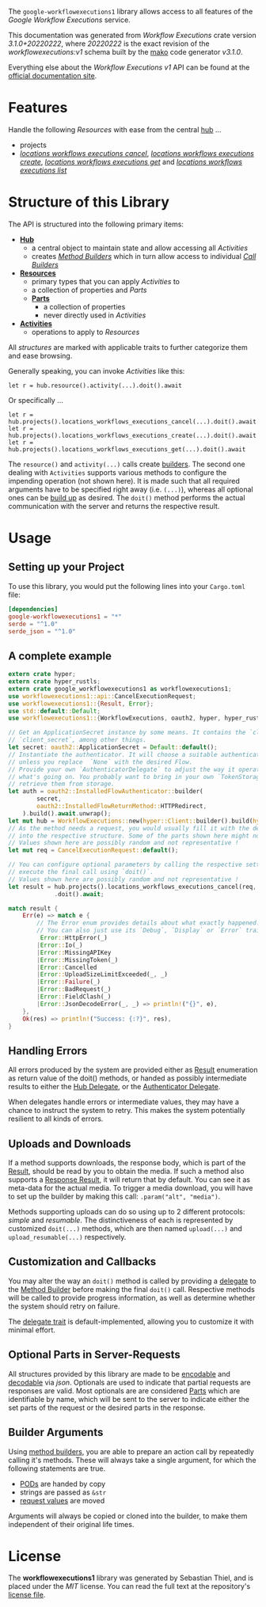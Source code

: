<!---
DO NOT EDIT !
This file was generated automatically from 'src/mako/api/README.md.mako'
DO NOT EDIT !
-->
The `google-workflowexecutions1` library allows access to all features of the *Google Workflow Executions* service.

This documentation was generated from *Workflow Executions* crate version *3.1.0+20220222*, where *20220222* is the exact revision of the *workflowexecutions:v1* schema built by the [mako](http://www.makotemplates.org/) code generator *v3.1.0*.

Everything else about the *Workflow Executions* *v1* API can be found at the
[official documentation site](https://cloud.google.com/workflows).
# Features

Handle the following *Resources* with ease from the central [hub](https://docs.rs/google-workflowexecutions1/3.1.0+20220222/google_workflowexecutions1/WorkflowExecutions) ... 

* projects
 * [*locations workflows executions cancel*](https://docs.rs/google-workflowexecutions1/3.1.0+20220222/google_workflowexecutions1/api::ProjectLocationWorkflowExecutionCancelCall), [*locations workflows executions create*](https://docs.rs/google-workflowexecutions1/3.1.0+20220222/google_workflowexecutions1/api::ProjectLocationWorkflowExecutionCreateCall), [*locations workflows executions get*](https://docs.rs/google-workflowexecutions1/3.1.0+20220222/google_workflowexecutions1/api::ProjectLocationWorkflowExecutionGetCall) and [*locations workflows executions list*](https://docs.rs/google-workflowexecutions1/3.1.0+20220222/google_workflowexecutions1/api::ProjectLocationWorkflowExecutionListCall)




# Structure of this Library

The API is structured into the following primary items:

* **[Hub](https://docs.rs/google-workflowexecutions1/3.1.0+20220222/google_workflowexecutions1/WorkflowExecutions)**
    * a central object to maintain state and allow accessing all *Activities*
    * creates [*Method Builders*](https://docs.rs/google-workflowexecutions1/3.1.0+20220222/google_workflowexecutions1/client::MethodsBuilder) which in turn
      allow access to individual [*Call Builders*](https://docs.rs/google-workflowexecutions1/3.1.0+20220222/google_workflowexecutions1/client::CallBuilder)
* **[Resources](https://docs.rs/google-workflowexecutions1/3.1.0+20220222/google_workflowexecutions1/client::Resource)**
    * primary types that you can apply *Activities* to
    * a collection of properties and *Parts*
    * **[Parts](https://docs.rs/google-workflowexecutions1/3.1.0+20220222/google_workflowexecutions1/client::Part)**
        * a collection of properties
        * never directly used in *Activities*
* **[Activities](https://docs.rs/google-workflowexecutions1/3.1.0+20220222/google_workflowexecutions1/client::CallBuilder)**
    * operations to apply to *Resources*

All *structures* are marked with applicable traits to further categorize them and ease browsing.

Generally speaking, you can invoke *Activities* like this:

```Rust,ignore
let r = hub.resource().activity(...).doit().await
```

Or specifically ...

```ignore
let r = hub.projects().locations_workflows_executions_cancel(...).doit().await
let r = hub.projects().locations_workflows_executions_create(...).doit().await
let r = hub.projects().locations_workflows_executions_get(...).doit().await
```

The `resource()` and `activity(...)` calls create [builders][builder-pattern]. The second one dealing with `Activities` 
supports various methods to configure the impending operation (not shown here). It is made such that all required arguments have to be 
specified right away (i.e. `(...)`), whereas all optional ones can be [build up][builder-pattern] as desired.
The `doit()` method performs the actual communication with the server and returns the respective result.

# Usage

## Setting up your Project

To use this library, you would put the following lines into your `Cargo.toml` file:

```toml
[dependencies]
google-workflowexecutions1 = "*"
serde = "^1.0"
serde_json = "^1.0"
```

## A complete example

```Rust
extern crate hyper;
extern crate hyper_rustls;
extern crate google_workflowexecutions1 as workflowexecutions1;
use workflowexecutions1::api::CancelExecutionRequest;
use workflowexecutions1::{Result, Error};
use std::default::Default;
use workflowexecutions1::{WorkflowExecutions, oauth2, hyper, hyper_rustls};

// Get an ApplicationSecret instance by some means. It contains the `client_id` and 
// `client_secret`, among other things.
let secret: oauth2::ApplicationSecret = Default::default();
// Instantiate the authenticator. It will choose a suitable authentication flow for you, 
// unless you replace  `None` with the desired Flow.
// Provide your own `AuthenticatorDelegate` to adjust the way it operates and get feedback about 
// what's going on. You probably want to bring in your own `TokenStorage` to persist tokens and
// retrieve them from storage.
let auth = oauth2::InstalledFlowAuthenticator::builder(
        secret,
        oauth2::InstalledFlowReturnMethod::HTTPRedirect,
    ).build().await.unwrap();
let mut hub = WorkflowExecutions::new(hyper::Client::builder().build(hyper_rustls::HttpsConnector::with_native_roots().https_or_http().enable_http1().enable_http2().build()), auth);
// As the method needs a request, you would usually fill it with the desired information
// into the respective structure. Some of the parts shown here might not be applicable !
// Values shown here are possibly random and not representative !
let mut req = CancelExecutionRequest::default();

// You can configure optional parameters by calling the respective setters at will, and
// execute the final call using `doit()`.
// Values shown here are possibly random and not representative !
let result = hub.projects().locations_workflows_executions_cancel(req, "name")
             .doit().await;

match result {
    Err(e) => match e {
        // The Error enum provides details about what exactly happened.
        // You can also just use its `Debug`, `Display` or `Error` traits
         Error::HttpError(_)
        |Error::Io(_)
        |Error::MissingAPIKey
        |Error::MissingToken(_)
        |Error::Cancelled
        |Error::UploadSizeLimitExceeded(_, _)
        |Error::Failure(_)
        |Error::BadRequest(_)
        |Error::FieldClash(_)
        |Error::JsonDecodeError(_, _) => println!("{}", e),
    },
    Ok(res) => println!("Success: {:?}", res),
}

```
## Handling Errors

All errors produced by the system are provided either as [Result](https://docs.rs/google-workflowexecutions1/3.1.0+20220222/google_workflowexecutions1/client::Result) enumeration as return value of
the doit() methods, or handed as possibly intermediate results to either the 
[Hub Delegate](https://docs.rs/google-workflowexecutions1/3.1.0+20220222/google_workflowexecutions1/client::Delegate), or the [Authenticator Delegate](https://docs.rs/yup-oauth2/*/yup_oauth2/trait.AuthenticatorDelegate.html).

When delegates handle errors or intermediate values, they may have a chance to instruct the system to retry. This 
makes the system potentially resilient to all kinds of errors.

## Uploads and Downloads
If a method supports downloads, the response body, which is part of the [Result](https://docs.rs/google-workflowexecutions1/3.1.0+20220222/google_workflowexecutions1/client::Result), should be
read by you to obtain the media.
If such a method also supports a [Response Result](https://docs.rs/google-workflowexecutions1/3.1.0+20220222/google_workflowexecutions1/client::ResponseResult), it will return that by default.
You can see it as meta-data for the actual media. To trigger a media download, you will have to set up the builder by making
this call: `.param("alt", "media")`.

Methods supporting uploads can do so using up to 2 different protocols: 
*simple* and *resumable*. The distinctiveness of each is represented by customized 
`doit(...)` methods, which are then named `upload(...)` and `upload_resumable(...)` respectively.

## Customization and Callbacks

You may alter the way an `doit()` method is called by providing a [delegate](https://docs.rs/google-workflowexecutions1/3.1.0+20220222/google_workflowexecutions1/client::Delegate) to the 
[Method Builder](https://docs.rs/google-workflowexecutions1/3.1.0+20220222/google_workflowexecutions1/client::CallBuilder) before making the final `doit()` call. 
Respective methods will be called to provide progress information, as well as determine whether the system should 
retry on failure.

The [delegate trait](https://docs.rs/google-workflowexecutions1/3.1.0+20220222/google_workflowexecutions1/client::Delegate) is default-implemented, allowing you to customize it with minimal effort.

## Optional Parts in Server-Requests

All structures provided by this library are made to be [encodable](https://docs.rs/google-workflowexecutions1/3.1.0+20220222/google_workflowexecutions1/client::RequestValue) and 
[decodable](https://docs.rs/google-workflowexecutions1/3.1.0+20220222/google_workflowexecutions1/client::ResponseResult) via *json*. Optionals are used to indicate that partial requests are responses 
are valid.
Most optionals are are considered [Parts](https://docs.rs/google-workflowexecutions1/3.1.0+20220222/google_workflowexecutions1/client::Part) which are identifiable by name, which will be sent to 
the server to indicate either the set parts of the request or the desired parts in the response.

## Builder Arguments

Using [method builders](https://docs.rs/google-workflowexecutions1/3.1.0+20220222/google_workflowexecutions1/client::CallBuilder), you are able to prepare an action call by repeatedly calling it's methods.
These will always take a single argument, for which the following statements are true.

* [PODs][wiki-pod] are handed by copy
* strings are passed as `&str`
* [request values](https://docs.rs/google-workflowexecutions1/3.1.0+20220222/google_workflowexecutions1/client::RequestValue) are moved

Arguments will always be copied or cloned into the builder, to make them independent of their original life times.

[wiki-pod]: http://en.wikipedia.org/wiki/Plain_old_data_structure
[builder-pattern]: http://en.wikipedia.org/wiki/Builder_pattern
[google-go-api]: https://github.com/google/google-api-go-client

# License
The **workflowexecutions1** library was generated by Sebastian Thiel, and is placed 
under the *MIT* license.
You can read the full text at the repository's [license file][repo-license].

[repo-license]: https://github.com/Byron/google-apis-rsblob/main/LICENSE.md
